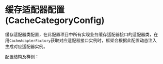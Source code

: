 # 缓存适配器配置(CacheCategoryConfig)
缓存适配器类配置，在此配置项目中所有实现业务缓存适配器接口的适配器类，在用```CacheAdapterFactory```获取对应适配器接口实例时，框架会根据此配置动态注入生成对应适配器实例。

配置结构及样例：
```xml

```
